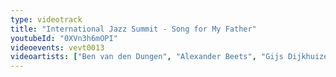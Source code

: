 ```yaml
---
type: videotrack
title: "International Jazz Summit - Song for My Father"
youtubeId: "0XVn3h6mOPI"
videoevents: vevt0013
videoartists: ["Ben van den Dungen", "Alexander Beets", "Gijs Dijkhuizen", "Coh Mr. Saxman", "Peter Beets", "Karen﻿ Devroop", "Frans van Geest"]
---
```

